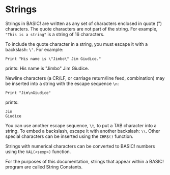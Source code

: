 Strings
=======

Strings in BASIC! are written as any set of characters enclosed in quote (") characters. The quote characters are not part of the string. For example, `"This is a string"` is a string of 16 characters.

To include the quote character in a string, you must escape it with a backslash: `\"`. For example:

```
Print "His name is \"Jimbo\" Jim Giudice."
```

prints: His name is "Jimbo" Jim Giudice.

Newline characters (a CR/LF, or carriage return/line feed, combination) may be inserted into a string with the escape sequence `\n`:

```
Print "Jim\nGiudice"
```

prints:

```
Jim
Giudice
```

You can use another escape sequence, `\t`, to put a TAB character into a string. To embed a backslash, escape it with another backslash: `\\`. Other special characters can be inserted using the `CHR$()` function.

Strings with numerical characters can be converted to BASIC! numbers using the `VAL(<sexp>)` function.

For the purposes of this documentation, strings that appear within a BASIC! program are called String Constants.
